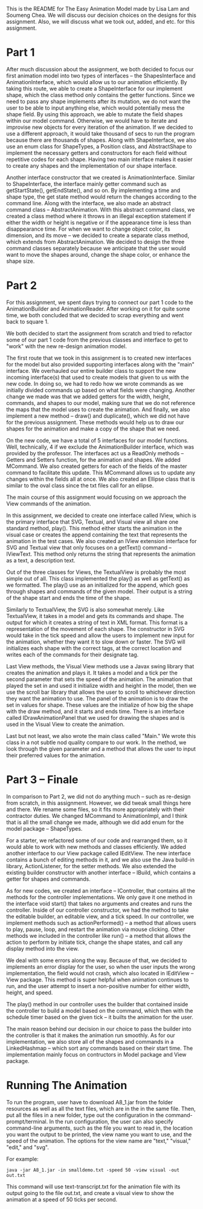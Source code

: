 This is the README for The Easy Animation Model made by Lisa Lam and Soumeng Chea. We will discuss our decision choices on the designs for this assignment. Also, we will discuss what we took out, added, and etc. for this assignment.

# Part 1

After much discussion about the assignment, we both decided to focus our first animation model into two types of interfaces – the ShapesInterface and AnimationInterface, which would allow us to our animation efficiently. By taking this route, we able to create a ShapeInterface for our implement shape, which the class method only contains the getter functions. Since we need to pass any shape implements after its mutation, we do not want the user to be able to input anything else, which would potentially mess the shape field. By using this approach, we able to mutate the field shapes within our model command. Otherwise, we would have to iterate and improvise new objects for every iteration of the animation. If we decided to use a different approach, it would take thousand of secs to run the program because there are thousands of shapes. Along with ShapeInterface, we also use an enum class for ShapeTypes, a Position class, and AbstractShape to implement the necessary getters and constructors for each field without repetitive codes for each shape. Having two main interface makes it easier to create any shapes and the implementation of our shape interface.

Another interface constructor that we created is AnimationInterface. Similar to ShapeInterface, the interface mainly getter command such as getStartState(), getEndState(), and so on. By implementing a time and shape type, the get state method would return the changes according to the command line. Along with the interface, we also made an abstract command class – AbstractAnimation. With this abstract command class, we created a class method where it throws in an illegal exception statement if either the width or height is negative or if the appearance time is less than disappearance time. For when we want to change object color, its dimension, and its move – we decided to create a separate class method, which extends from AbstractAnimation. We decided to design the three command classes separately because we anticipate that the user would want to move the shapes around, change the shape color, or enhance the shape size.

# Part 2

For this assignment, we spent days trying to connect our part 1 code to the AnimationBuilder and AnimationReader. After working on it for quite some time, we both concluded that we decided to scrap everything and went back to square 1. 

We both decided to start the assignment from scratch and tried to refactor some of our part 1 code from the previous classes and interface to get to "work" with the new re-design animation model. 

The first route that we took in this assignment is to created new interfaces for the model but also provided supporting interfaces along with the "main" interface. We overhauled our entire builder class to support the new incoming interface(s) that used to create models that given to us with the new code. In doing so, we had to redo how we wrote commands as we initially divided commands up based on what fields were changing. Another change we made was that we added getters for the width, height, commands, and shapes to our model, making sure that we do not reference the maps that the model uses to create the animation. And finally, we also implement a new method – draw() and duplicate(), which we did not have for the previous assignment. These methods would help us to draw our shapes for the animation and make a copy of the shape that we need.

On the new code, we have a total of 5 interfaces for our model functions. Well, technically, 4 if we exclude the AnimationBuilder interface, which was provided by the professor. The interfaces act us a ReadOnly methods – Getters and Setters function, for the animation and shapes. We added MCommand. We also created getters for each of the fields of the master command to facilitate this update. This MCommand allows us to update any changes within the fields all at once. We also created an Ellipse class that is similar to the oval class since the txt files call for an ellipse. 

The main course of this assignment would focusing on we approach the View commands of the animation.

In this assignment, we decided to create one interface called IView, which is the primary interface that SVG, Textual, and Visual view all share one standard method, play(). This method either starts the animation in the visual case or creates the append containing the text that represents the animation in the test cases. We also created an IView extension interface for SVG and Textual view that only focuses on a getText() command – IViewText. This method only returns the string that represents the animation as a text, a description text.

Out of the three classes for Views, the TextualView is probably the most simple out of all. This class implemented the play() as well as getText() as we formatted. The play() use as an initialized for the append, which goes through shapes and commands of the given model. Their output is a string of the shape start and ends the time of the shape.

Similarly to TextualView, the SVG is also somewhat merely. Like TextualView, it takes in a model and gets its commands and shape. The output for which it creates a string of text in XML format. This format is a representation of the movement of each shape. The constructor in SVG would take in the tick speed and allow the users to implement new input for the animation, whether they want it to slow down or faster. The SVG will initializes each shape with the correct tags, at the correct location and writes each of the commands for their designate tag.

Last View methods, the Visual View methods use a Javax swing library that creates the animation and plays it. It takes a model and a tick per the second parameter that sets the speed of the animation. The animation that played the set in and used it initialize width and height in the model, then we use the scroll bar library that allows the user to scroll to whichever direction they want the animation to use. The panel of the animation is to draw the set in values for shape. These values are the initialize of how big the shape with the draw method, and it starts and ends time. There is an interface called IDrawAnimationPanel that we used for drawing the shapes and is used in the Visual View to create the animation. 

Last but not least, we also wrote the main class called "Main." We wrote this class in a not subtle nod quality compare to our work. In the method, we look through the given parameter and a method that allows the user to input their preferred values for the animation.

# Part 3 – Finale

In comparison to Part 2, we did not do anything much – such as re-design from scratch, in this assignment. However, we did tweak small things here and there. We rename some files, so it fits more appropriately with their contractor duties. We changed MCommand to AnimationImpl, and I think that is all the small change we made, although we did add enum for the model package – ShapeTypes.

For a starter, we refactored some of our code and rearranged them, so it would able to work with new methods and classes efficiently. We added another interface to our View package called IEditView. The new interface contains a bunch of editing methods in it, and we also use the Java build-in library, ActionListener, for the setter methods. We also extended the existing builder constructor with another interface – IBuild, which contains a getter for shapes and commands. 

As for new codes, we created an interface – IController, that contains all the methods for the controller implementations. We only gave it one method in the interface void start() that takes no arguments and creates and runs the controller.  Inside of our controller constructor, we had the method to take the editable builder, an editable view, and a tick speed. In our controller, we implement methods such as actionPerformed() – a method that allows users to play, pause, loop, and restart the animation via mouse clicking. Other methods we included in the controller like run() – a method that allows the action to perform by initiate tick, change the shape states, and call any display method into the view. 

We deal with some errors along the way. Because of that, we decided to implements an error display for the user, so when the user inputs the wrong implementation, the field would not crash, which also located in IEditView – View package. This method is super helpful when animation continues to run, and the user attempt to insert a non-positive number for either width, height, and speed. 

The play() method in our controller uses the builder that contained inside the controller to build a model based on the command, which then with the schedule timer based on the given tick – it builts the animation for the user.

The main reason behind our decision in our choice to pass the builder into the controller is that it makes the animation run smoothly. As for our implementation, we also store all of the shapes and commands in a LinkedHashmap – which sort any commands based on their start time. The implementation mainly focus on contructors in Model package and View package.

# Running The Animation

To run the program, user have to download A8_1.jar from the folder resources as well as all the text files, which are in the in the same file. Then, put all the files in a new folder, type out the configuration in the command-prompt/terminal. In the run configuration, the user can also specify command-line arguments, such as the file you want to read in, the location you want the output to be printed, the view name you want to use, and the speed of the animation. The options for the view name are "text," "visual," "edit," and "svg". 

For example:

    java -jar A8_1.jar -in smalldemo.txt -speed 50 -view visual -out out.txt

This command will use text-transcript.txt for the animation file with its output going to the file out.txt, and create a visual view to show the animation at a speed of 50 ticks per second.

